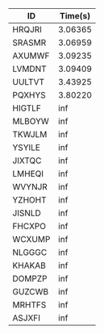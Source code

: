 |ID|Time(s)|
|-|-|
|HRQJRI|3.06365|
|SRASMR|3.06959|
|AXUMWF|3.09235|
|LVMDNT|3.09409|
|UULTVT|3.43925|
|PQXHYS|3.80220|
|HIGTLF|inf|
|MLBOYW|inf|
|TKWJLM|inf|
|YSYILE|inf|
|JIXTQC|inf|
|LMHEQI|inf|
|WVYNJR|inf|
|YZHOHT|inf|
|JISNLD|inf|
|FHCXPO|inf|
|WCXUMP|inf|
|NLGGGC|inf|
|KHAKAB|inf|
|DOMPZP|inf|
|GUZCWB|inf|
|MRHTFS|inf|
|ASJXFI|inf|
